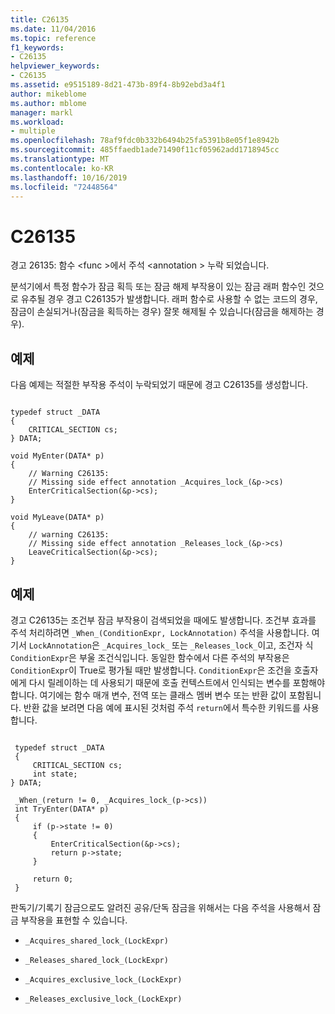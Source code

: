 ```yaml
---
title: C26135
ms.date: 11/04/2016
ms.topic: reference
f1_keywords:
- C26135
helpviewer_keywords:
- C26135
ms.assetid: e9515189-8d21-473b-89f4-8b92ebd3a4f1
author: mikeblome
ms.author: mblome
manager: markl
ms.workload:
- multiple
ms.openlocfilehash: 78af9fdc0b332b6494b25fa5391b8e05f1e8942b
ms.sourcegitcommit: 485ffaedb1ade71490f11cf05962add1718945cc
ms.translationtype: MT
ms.contentlocale: ko-KR
ms.lasthandoff: 10/16/2019
ms.locfileid: "72448564"
---
```

# <a name="c26135"></a>C26135
경고 26135: 함수 \<func >에서 주석 \<annotation > 누락 되었습니다.

 분석기에서 특정 함수가 잠금 획득 또는 잠금 해제 부작용이 있는 잠금 래퍼 함수인 것으로 유추될 경우 경고 C26135가 발생합니다. 래퍼 함수로 사용할 수 없는 코드의 경우, 잠금이 손실되거나(잠금을 획득하는 경우) 잘못 해제될 수 있습니다(잠금을 해제하는 경우).

## <a name="example"></a>예제
 다음 예제는 적절한 부작용 주석이 누락되었기 때문에 경고 C26135를 생성합니다.

```

typedef struct _DATA
{
    CRITICAL_SECTION cs;
} DATA;

void MyEnter(DATA* p)
{
    // Warning C26135:
    // Missing side effect annotation _Acquires_lock_(&p->cs)
    EnterCriticalSection(&p->cs);
}

void MyLeave(DATA* p)
{
    // warning C26135:
    // Missing side effect annotation _Releases_lock_(&p->cs)
    LeaveCriticalSection(&p->cs);
}
```

## <a name="example"></a>예제
 경고 C26135는 조건부 잠금 부작용이 검색되었을 때에도 발생합니다. 조건부 효과를 주석 처리하려면 `_When_(ConditionExpr, LockAnnotation)` 주석을 사용합니다. 여기서 `LockAnnotation`은 `_Acquires_lock_` 또는 `_Releases_lock_`이고, 조건자 식 `ConditionExpr`은 부울 조건식입니다. 동일한 함수에서 다른 주석의 부작용은 `ConditionExpr`이 True로 평가될 때만 발생합니다. `ConditionExpr`은 조건을 호출자에게 다시 릴레이하는 데 사용되기 때문에 호출 컨텍스트에서 인식되는 변수를 포함해야 합니다. 여기에는 함수 매개 변수, 전역 또는 클래스 멤버 변수 또는 반환 값이 포함됩니다. 반환 값을 보려면 다음 예에 표시된 것처럼 주석 `return`에서 특수한 키워드를 사용합니다.

```

 typedef struct _DATA
 {
     CRITICAL_SECTION cs;
     int state;
} DATA;

 _When_(return != 0, _Acquires_lock_(p->cs))
 int TryEnter(DATA* p)
 {
     if (p->state != 0)
     {
         EnterCriticalSection(&p->cs);
         return p->state;
     }

     return 0;
 }
```

 판독기/기록기 잠금으로도 알려진 공유/단독 잠금을 위해서는 다음 주석을 사용해서 잠금 부작용을 표현할 수 있습니다.

- `_Acquires_shared_lock_(LockExpr)`

- `_Releases_shared_lock_(LockExpr)`

- `_Acquires_exclusive_lock_(LockExpr)`

- `_Releases_exclusive_lock_(LockExpr)`
